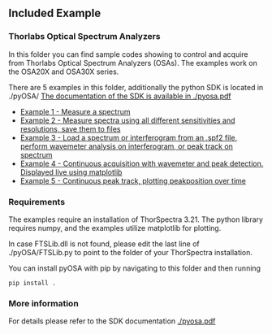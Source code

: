 ## Included Example

### Thorlabs Optical Spectrum Analyzers
In this folder you can find sample codes showing to control and acquire from
Thorlabs Optical Spectrum Analyzers (OSAs). The examples work on the OSA20X and OSA30X series.

There are 5 examples in this folder, additionally the python SDK is located in ./pyOSA/
[The documentation of the SDK is available in ./pyosa.pdf](./pyosa.pdf)

* [Example 1 - Measure a spectrum](./Thorlabs_OSA_example_01.py)
* [Example 2 - Measure spectra using all different sensitivities and resolutions, save them to files](./Thorlabs_OSA_example_02.py)
* [Example 3 - Load a spectrum or interferogram from an .spf2 file, perform wavemeter analysis on interferogram, or peak track on spectrum](./Thorlabs_OSA_example_03.py)
* [Example 4 - Continuous acquisition with wavemeter and peak detection. Displayed live using matplotlib](./Thorlabs_OSA_example_04.py)
* [Example 5 - Continuous peak track, plotting peakposition over time](./Thorlabs_OSA_example_05.py)

### Requirements
The examples require an installation of ThorSpectra 3.21. The python library requires
numpy, and the examples utilize matplotlib for plotting.

In case FTSLib.dll is not found, please edit the last line of ./pyOSA/FTSLib.py to
point to the folder of your ThorSpectra installation.

You can install pyOSA with pip by navigating to this folder and then running

```
pip install .
```

### More information
For details please refer to the SDK documentation [./pyosa.pdf](./pyosa.pdf)
